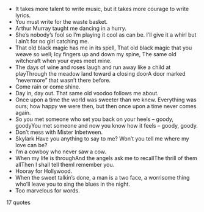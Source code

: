  - It takes more talent to write music, but it takes more courage to write lyrics.
 - You must write for the waste basket.
 - Arthur Murray taught me dancing in a hurry.
 - She’s nobody’s fool so I’m playing it cool as can be. I’ll give it a whirl but I ain’t for no girl catching me.
 - That old black magic has me in its spell, That old black magic that you weave so well; Icy fingers up and down my spine, The same old witchcraft when your eyes meet mine.
 - The days of wine and roses laugh and run away like a child at playThrough the meadow land toward a closing doorA door marked “nevermore” that wasn’t there before.
 - Come rain or come shine.
 - Day in, day out. That same old voodoo follows me about.
 - Once upon a time the world was sweeter than we knew. Everything was ours; how happy we were then, but then once upon a time never comes again.
 - So you met someone who set you back on your heels – goody, goodyYou met someone and now you know how it feels – goody, goody.
 - Don’t mess with Mister Inbetween.
 - Skylark Have you anything to say to me? Won’t you tell me where my love can be?
 - I’m a cowboy who never saw a cow.
 - When my life is throughAnd the angels ask me to recallThe thrill of them allThen I shall tell themI remember you.
 - Hooray for Hollywood.
 - When the sweet talkin’s done, a man is a two face, a worrisome thing who’ll leave you to sing the blues in the night.
 - Too marvelous for words.

17 quotes